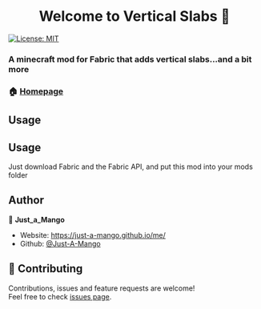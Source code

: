 <h1 align="center">Welcome to Vertical Slabs 👋</h1>
<p>
  <a href="#" target="_blank">
    <img alt="License: MIT" src="https://img.shields.io/badge/License-MIT-yellow.svg" />
  </a>
</p>

### A minecraft mod for Fabric that adds vertical slabs...and a bit more

### 🏠 [Homepage](https://github.com/Just-A-Mango/VerticalSlabs#readme)

## Usage
## Usage


Just download Fabric and the Fabric API, and put this mod into your mods folder


## Author

👤 **Just_a_Mango**

* Website: https://just-a-mango.github.io/me/
* Github: [@Just-A-Mango](https://github.com/Just-A-Mango)

## 🤝 Contributing

Contributions, issues and feature requests are welcome!<br />Feel free to check [issues page](https://github.com/Just-A-Mango/VerticalSlabs/issues).
